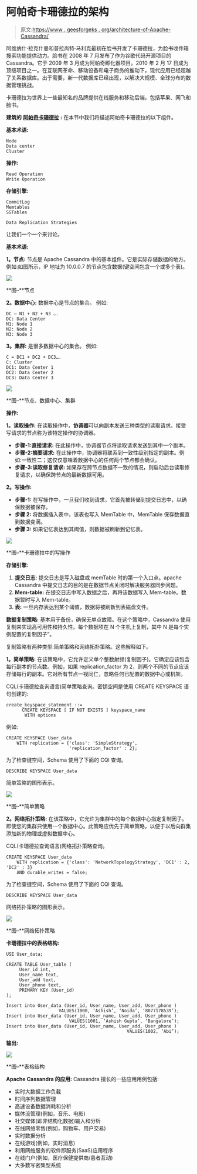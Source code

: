 # 阿帕奇卡珊德拉的架构

> 原文:[https://www . geesforgeks . org/architecture-of-Apache-Cassandra/](https://www.geeksforgeeks.org/architecture-of-apache-cassandra/)

阿维纳什·拉克什曼和普拉尚特·马利克最初在脸书开发了卡珊德拉，为脸书收件箱搜索功能提供动力。脸书在 2008 年 7 月发布了作为谷歌代码开源项目的 Cassandra。它于 2009 年 3 月成为阿帕奇孵化器项目。2010 年 2 月 17 日成为顶级项目之一。在互联网革命、移动设备和电子商务的推动下，现代应用已经超越了关系数据库。出于需要，新一代数据库已经出现，以解决大规模、全球分布的数据管理挑战。

卡珊德拉为世界上一些最知名的品牌提供在线服务和移动后端，包括苹果、网飞和脸书。

**建筑的** [**阿帕奇卡珊德拉**](https://www.geeksforgeeks.org/introduction-to-apache-cassandra/) **:**
在本节中我们将描述阿帕奇卡珊德拉的以下组件。

**基本术语:**

```
Node
Data center
Cluster
```

**操作:**

```
Read Operation
Write Operation
```

**存储引擎:**

```
CommitLog
Memtables
SSTables
```

```
Data Replication Strategies
```

让我们一个一个来讨论。

**基本术语:**

**1。节点:**
节点是 Apache Cassandra 中的基本组件。它是实际存储数据的地方。例如:如图所示，IP 地址为 10.0.0.7 的节点包含数据(键空间包含一个或多个表)。

![](img/7e37b33bdccf88317a2bd7b0f20db321.png)

**图–**节点

**2。数据中心:**
数据中心是节点的集合。
例如:

```
DC – N1 + N2 + N3 …. 
DC: Data Center
N1: Node 1
N2: Node 2
N3: Node 3 
```

**3。集群:**
是很多数据中心的集合。
例如:

```
C = DC1 + DC2 + DC3….
C: Cluster
DC1: Data Center 1
DC2: Data Center 2
DC3: Data Center 3 
```

![](img/371b8e748e2fc2a1aa0d7d39b07f6c4f.png)

**图–**节点、数据中心、集群

**操作:**

**1。读取操作:**
在读取操作中，**协调器**可以向副本发送三种类型的读取请求。接受写请求的节点称为该特定操作的协调器。

*   **步骤-1:直接请求:**
    在此操作中，协调器节点将读取请求发送到其中一个副本。
*   **步骤-2:摘要请求:**
    在此操作中，协调器将联系到一致性级别指定的副本。例如:一致性二；这仅仅意味着数据中心的任何两个节点都会确认。
*   **步骤-3:读取修复请求:**
    如果存在跨节点数据不一致的情况，则启动后台读取修复请求，以确保跨节点的最新数据可用。

**2。写操作:**

*   **步骤-1:**
    在写操作中，一旦我们收到请求，它首先被转储到提交日志中，以确保数据被保存。
*   **步骤 2:**
    将数据插入表中，该表也写入 MemTable 中，MemTable 保存数据直到数据变满。
*   **步骤 3:**
    如果记忆表达到其阈值，则数据被刷新到记忆表。

![](img/d33013660fc1be2812a61a905634d752.png)

**图–**卡珊德拉中的写操作

**存储引擎:**

1.  **提交日志:**
    提交日志是写入磁盘或 memTable 时的第一个入口点。apache Cassandra 中提交日志的目的是在数据节点关闭时解决服务器同步问题。
2.  **Mem-table:**
    在提交日志中写入数据之后，再将该数据写入 Mem-table。数据暂时写入 Mem-table。
3.  **表:**
    一旦内存表达到某个阈值，数据将被刷新到表磁盘文件。

**数据复制策略:**
基本用于备份，确保无单点故障。在这个策略中，Cassandra 使用复制来实现高可用性和持久性。每个数据项在 N 个主机上复制，其中 N 是每个实例配置的复制因子”。

复制策略有两种类型:简单策略和网络拓扑策略。这些解释如下。

**1。简单策略:**
在该策略中，它允许定义单个整数射频(复制因子)。它确定应该包含每行副本的节点数。例如，如果 replication_factor 为 2，则两个不同的节点应该存储每行的副本。它对所有节点一视同仁，忽略任何已配置的数据中心或机架。

CQL(卡珊德拉查询语言)简单策略查询。密钥空间是使用 CREATE KEYSPACE 语句创建的:

```
create_keyspace_statement ::=  
      CREATE KEYSPACE [ IF NOT EXISTS ] keyspace_name 
       WITH options 
```

例如:

```
CREATE KEYSPACE User_data
    WITH replication = {'class': 'SimpleStrategy', 
                        'replication_factor' : 2}; 
```

为了检查键空间，Schema 使用了下面的 CQl 查询。

```
DESCRIBE KEYSPACE User_data
```

简单策略的图形表示。

![](img/1122a3ad9511461ea2519a322d925d95.png)

**图–**简单策略

**2。网络拓扑策略:**
在该策略中，它允许为集群中的每个数据中心指定复制因子。即使您的集群只使用一个数据中心。此策略应优先于简单策略，以便于以后向群集添加新的物理或虚拟数据中心。

CQL(卡珊德拉查询语言)网络拓扑策略查询。

```
CREATE KEYSPACE User_data
    WITH replication = {'class': 'NetworkTopologyStrategy', 'DC1' : 2, 'DC2' : 3}
    AND durable_writes = false; 
```

为了检查键空间，Schema 使用了下面的 CQl 查询。

```
DESCRIBE KEYSPACE User_data
```

网络拓扑策略的图形表示。

![](img/ef0a5a878c1aa77a5c68fb86b9d22ace.png)

**图–**网络拓扑策略

**卡珊德拉中的表格结构:**

```
USE User_data;

CREATE TABLE User_table (
     User_id int,
     User_name text,
     User_add text,
     User_phone text,
     PRIMARY KEY (User_id)
);

Insert into User_data (User_id, User_name, User_add, User_phone ) 
                    VALUES(1000, ‘Ashish’, ‘Noida’, ‘8077178539’);
Insert into User_data (User_id, User_name, User_add, User_phone ) 
                        VALUES(1001, ‘Ashish Gupta’, ‘Bangalore’);
Insert into User_data (User_id, User_name, User_add, User_phone ) 
                                              VALUES(1002, ‘Abi’); 
```

**输出:**

![](img/2a809775443bd0ae988b149146f6268f.png)

**图–**表格结构

**Apache Cassandra 的应用:**
Cassandra 擅长的一些应用用例包括:

*   实时大数据工作负载
*   时间序列数据管理
*   高速设备数据消耗和分析
*   媒体流管理(例如，音乐、电影)
*   社交媒体(即非结构化数据)输入和分析
*   在线网络零售(例如，购物车、用户交易)
*   实时数据分析
*   在线游戏(例如，实时消息)
*   利用网络服务的软件即服务(SaaS)应用程序
*   在线门户(例如，医疗保健提供商/患者互动)
*   大多数写密集型系统